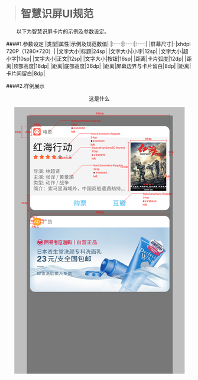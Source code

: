># 智慧识屏UI规范

&nbsp;&nbsp;&nbsp;&nbsp;&nbsp;&nbsp;&nbsp;以下为智慧识屏卡片的示例及参数设定。

####1.参数设定
|类型|属性|示例及规范数值|
|:---:|:---:|:---:|
|屏幕尺寸|-|xhdpi  720P（1280*720）|
|文字大小|标题|24sp|
|文字大小|小字|12sp|
|文字大小|超小字|10sp|
|文字大小|正文|12sp|
|文字大小|按钮|16sp|
|距离|卡片弧度|12dp|
|距离|顶部高度|18dp|
|距离|底部高度|36dp|
|距离|屏幕边界与卡片留白|8dp|
|距离|卡片间留白|8dp|

####2.样例展示
<p align="center">这是什么</p>

<div align="center"><img src="/assets/4.png" align="center"></div>





